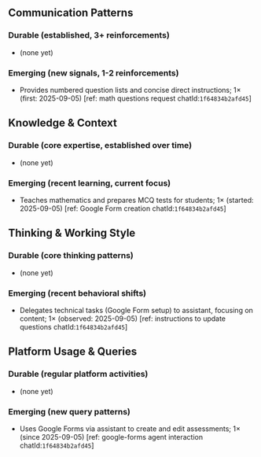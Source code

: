 ## Communication Patterns
### Durable (established, 3+ reinforcements)
- (none yet)

### Emerging (new signals, 1-2 reinforcements)
- Provides numbered question lists and concise direct instructions; 1× (first: 2025-09-05) [ref: math questions request chatId:`1f64834b2afd45`]

## Knowledge & Context
### Durable (core expertise, established over time)
- (none yet)

### Emerging (recent learning, current focus)
- Teaches mathematics and prepares MCQ tests for students; 1× (started: 2025-09-05) [ref: Google Form creation chatId:`1f64834b2afd45`]

## Thinking & Working Style
### Durable (core thinking patterns)
- (none yet)

### Emerging (recent behavioral shifts)
- Delegates technical tasks (Google Form setup) to assistant, focusing on content; 1× (observed: 2025-09-05) [ref: instructions to update questions chatId:`1f64834b2afd45`]

## Platform Usage & Queries
### Durable (regular platform activities)
- (none yet)

### Emerging (new query patterns)
- Uses Google Forms via assistant to create and edit assessments; 1× (since 2025-09-05) [ref: google-forms agent interaction chatId:`1f64834b2afd45`]
